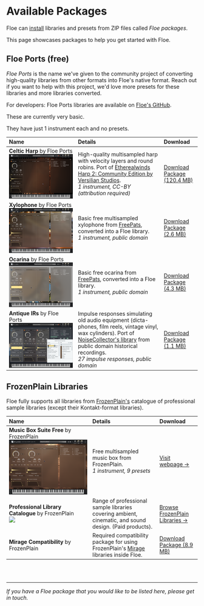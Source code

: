 <!--
SPDX-FileCopyrightText: 2025 Sam Windell
SPDX-License-Identifier: GPL-3.0-or-later
-->

# Available Packages

Floe can [install](./install-packages.md) libraries and presets from ZIP files called _Floe packages_.

This page showcases packages to help you get started with Floe.

## Floe Ports (free)
_Floe Ports_ is the name we've given to the community project of converting high-quality libraries from other formats into Floe's native format. Reach out if you want to help with this project, we'd love more presets for these libraries and more libraries converted.

For developers: Floe Ports libraries are available on [Floe's GitHub](https://github.com/orgs/floe-audio/repositories).

<div class="warning">

These are currently very basic.

They have just 1 instrument each and no presets.

</div>

| Name | Details | Download |
|:--|:--|:--|
| **Celtic Harp** by Floe Ports<br/>![Celtic Harp GUI](../images/harp-gui.png) | High-quality multisampled harp with velocity layers and round robins. Port of [Etherealwinds Harp 2: Community Edition by Versilian Studios](https://versilian-studios.com/etherealwinds-harp/).<br/>*1 instrument, CC-BY (attribution required)* | [Download Package (120.4 MB)](https://github.com/floe-audio/Harp/releases/download/v1.5/Floe.Ports.-.Celtic.Harp.Package.zip) |
| **Xylophone** by Floe Ports<br/>![Xylophone GUI](../images/xylophone-gui.png) | Basic free multisampled xylophone from [FreePats](https://freepats.zenvoid.org/ChromaticPercussion/xylophone.html), converted into a Floe library.<br/>*1 instrument, public domain* | [Download Package (2.6 MB)](https://github.com/floe-audio/Xylophone/releases/download/v1.5/Floe.Ports.-.Xylophone.Package.zip) |
| **Ocarina** by Floe Ports![Ocarina GUI](../images/ocarina-gui.png)<br/> | Basic free ocarina from [FreePats](https://freepats.zenvoid.org/Wind/ocarina.html), converted into a Floe library.<br/>*1 instrument, public domain* | [Download Package (4.3 MB)](https://github.com/floe-audio/Ocarina/releases/download/v1.5/Floe.Ports.-.Ocarina.Package.zip) |
| **Antique IRs** by Floe Ports<br/>![Antique IRs GUI](../images/antique-irs-gui.png) | Impulse responses simulating old audio equipment (dicta-phones, film reels, vintage vinyl, wax cylinders). Port of [NoiseCollector's library](https://freesound.org/people/NoiseCollector/packs/11613/) from public domain historical recordings.<br/>*27 impulse responses, public domain* | [Download Package (1.1 MB)](https://github.com/floe-audio/Antique-IRs/releases/download/v1.0/Floe.Ports.-.Antique.IRs.Package.zip) |


## FrozenPlain Libraries

Floe fully supports all libraries from [FrozenPlain's](https://www.frozenplain.com) catalogue of professional sample libraries (except their Kontakt-format libraries).

| Name | Details | Download |
|:--|:--|:--|
| **Music Box Suite Free** by FrozenPlain<br/>![MBSF GUI](../images/mbsf-gui.png) | Free multisampled music box from FrozenPlain.<br/>*1 instrument, 9 presets* | [Visit webpage →](https://www.frozenplain.com/product/music-box-suite-free)<br/> |
| **Professional Library Catalogue** by FrozenPlain<br/>![](https://d1e9gx2m5baxk1.cloudfront.net/images/libraries-gui-medley.png) | Range of professional sample libraries covering ambient, cinematic, and sound design. (Paid products). | [Browse FrozenPlain Libraries →](https://www.frozenplain.com/products?format=Mirage+Library%2CFloe+Library) |
| **Mirage Compatibility** by FrozenPlain | Required compatibility package for using FrozenPlain's [Mirage](../about-the-project/mirage.md) libraries inside Floe. | [Download Package (8.9 MB)](https://github.com/FrozenPlain/floe-mirage-compatibility/releases/download/v1.1/FrozenPlain.-.Mirage.Compatibility.Package.zip) |

<div style="margin-bottom: 60px;"></div>

---

<!-- we want to let developers know that they can add their own packages to this list -->
_If you have a Floe package that you would like to be listed here, please get in touch._
